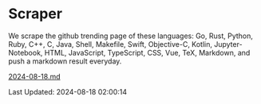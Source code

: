 # Scraper

We scrape the github trending page of these languages: Go, Rust, Python, Ruby, C++, C, Java, Shell, Makefile, Swift, Objective-C, Kotlin, Jupyter-Notebook, HTML, JavaScript, TypeScript, CSS, Vue, TeX, Markdown, and push a markdown result everyday.

[2024-08-18.md](https://github.com/cumthxy/github-trending-backup/blob/master/2024-08-18.md)

Last Updated: 2024-08-18 02:00:14